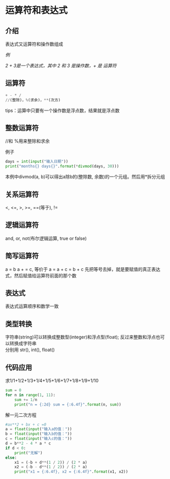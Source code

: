 # 运算符和表达式

## 介绍  

表达式又运算符和操作数组成  

*例*  

*2 + 3是一个表达式，其中 2 和 3 是操作数，+ 是 运算符*  

## 运算符  

```python
+ - * / 
//(整除)，%(求余)，**(次方)
```

tips：运算中只要有一个操作数是浮点数，结果就是浮点数  

## 整数运算符

//和 %用来整除和求余  

例子  

```python
days = int(input("输入日期"))
print("months{} days{}".format(*divmod(days, 30)))
```

本例中divmod(a, b)可以得出a除b的(整除数, 余数)的一个元组。然后用*拆分元组

## 关系运算符  

<, <=, >, >=, ==(等于), !=

## 逻辑运算符  

and, or, not(布尔逻辑运算, true or false)

## 简写运算符  

a = b
a + = c, 等价于 a = a + c = b + c
先把等号去掉，就是要赋值的真正表达式，然后赋值给运算符前面的那个数

## 表达式  

表达式运算顺序和数学一致

## 类型转换  

字符串(string)可以转换成整数型(integer)和浮点型(float); 反过来整数和浮点也可以转换成字符串  
分别用 str(), int(), float()  

## 代码应用

求1/1+1/2+1/3+1/4+1/5+1/6+1/7+1/8+1/9+1/10  

```python
sum = 0
for n in range(1, 11):
    sum += 1/n
    print("n = {:2d} sum = {:6.4f}".format(n, sum))
```

解一元二次方程

```python
#ax**2 + bx + c =0
a = float(input("输入a的值："))
b = float(input("输入b的值："))
c = float(input("输入c的值："))
d = b**2 - 4 * a * c
if d < 0:
    print("无解")
else:
    x1 = (-b + d**(1 / 2)) / (2 * a)
    x2 = (-b - d**(1 / 2)) / (2 * a)
    print("x1 = {:6.4f}, x2 = {:6.4f}".format(x1, x2))
```

